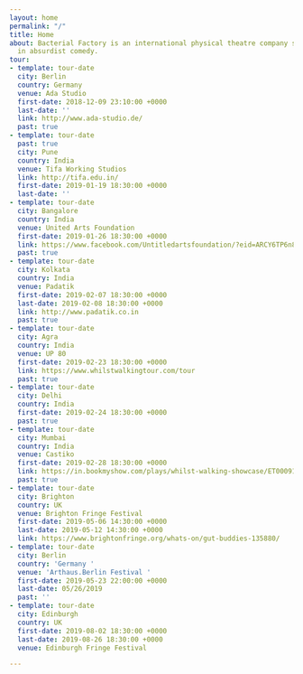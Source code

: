 ```yaml
---
layout: home
permalink: "/"
title: Home
about: Bacterial Factory is an international physical theatre company specialising
  in absurdist comedy.
tour:
- template: tour-date
  city: Berlin
  country: Germany
  venue: Ada Studio
  first-date: 2018-12-09 23:10:00 +0000
  last-date: ''
  link: http://www.ada-studio.de/
  past: true
- template: tour-date
  past: true
  city: Pune
  country: India
  venue: Tifa Working Studios
  link: http://tifa.edu.in/
  first-date: 2019-01-19 18:30:00 +0000
  last-date: ''
- template: tour-date
  city: Bangalore
  country: India
  venue: United Arts Foundation
  first-date: 2019-01-26 18:30:00 +0000
  link: https://www.facebook.com/Untitledartsfoundation/?eid=ARCY6TP6n8IXP1XHeYfEt--ivNM3qshZbkksDEvAQIaS4aHhXh3Al0bOai1o-X2hI7AtuhMlB7weqZU_
  past: true
- template: tour-date
  city: Kolkata
  country: India
  venue: Padatik
  first-date: 2019-02-07 18:30:00 +0000
  last-date: 2019-02-08 18:30:00 +0000
  link: http://www.padatik.co.in
  past: true
- template: tour-date
  city: Agra
  country: India
  venue: UP 80
  first-date: 2019-02-23 18:30:00 +0000
  link: https://www.whilstwalkingtour.com/tour
  past: true
- template: tour-date
  city: Delhi
  country: India
  first-date: 2019-02-24 18:30:00 +0000
  past: true
- template: tour-date
  city: Mumbai
  country: India
  venue: Castiko
  first-date: 2019-02-28 18:30:00 +0000
  link: https://in.bookmyshow.com/plays/whilst-walking-showcase/ET00091236
  past: true
- template: tour-date
  city: Brighton
  country: UK
  venue: Brighton Fringe Festival
  first-date: 2019-05-06 14:30:00 +0000
  last-date: 2019-05-12 14:30:00 +0000
  link: https://www.brightonfringe.org/whats-on/gut-buddies-135880/
- template: tour-date
  city: Berlin
  country: 'Germany '
  venue: 'Arthaus.Berlin Festival '
  first-date: 2019-05-23 22:00:00 +0000
  last-date: 05/26/2019
  past: ''
- template: tour-date
  city: Edinburgh
  country: UK
  first-date: 2019-08-02 18:30:00 +0000
  last-date: 2019-08-26 18:30:00 +0000
  venue: Edinburgh Fringe Festival

---
```

